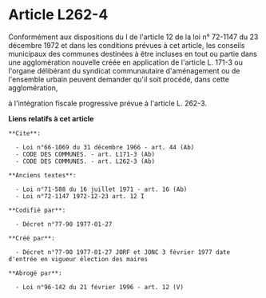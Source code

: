 # Article L262-4

Conformément aux dispositions du I de l'article 12 de la loi n° 72-1147 du 23 décembre 1972 et dans les conditions prévues à
cet article, les conseils municipaux des communes destinées à être incluses en tout ou partie dans une agglomération nouvelle
créée en application de l'article L. 171-3 ou l'organe délibérant du syndicat communautaire d'aménagement ou de l'ensemble
urbain peuvent demander qu'il soit procédé, dans cette agglomération,

à l'intégration fiscale progressive prévue à l'article L. 262-3.

**Liens relatifs à cet article**

	**Cite**:

	  - Loi n°66-1069 du 31 décembre 1966 - art. 44 (Ab)
	  - CODE DES COMMUNES. - art. L171-3 (Ab)
	  - CODE DES COMMUNES. - art. L262-3 (Ab)

	**Anciens textes**:

	  - Loi n°71-588 du 16 juillet 1971 - art. 16 (Ab)
	  - Loi n°72-1147 1972-12-23 art. 12 I

	**Codifié par**:

	  - Décret n°77-90 1977-01-27

	**Créé par**:

	  - Décret n°77-90 1977-01-27 JORF et JONC 3 février 1977 date d'entrée en vigueur élection des maires

	**Abrogé par**:

	  - Loi n°96-142 du 21 février 1996 - art. 12 (V)
